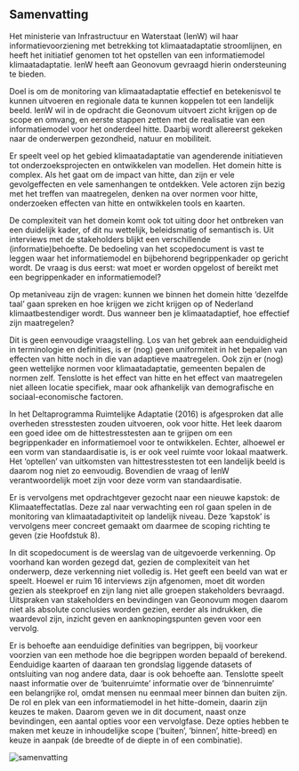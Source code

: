 ## Samenvatting

Het ministerie van Infrastructuur en Waterstaat (IenW) wil haar informatievoorziening met betrekking tot klimaatadaptatie stroomlijnen, en heeft het initiatief genomen tot het opstellen van een informatiemodel klimaatadaptatie. IenW heeft aan Geonovum gevraagd hierin ondersteuning te bieden.

Doel is om de monitoring van klimaatadaptatie effectief en betekenisvol te kunnen uitvoeren en regionale data te kunnen koppelen tot een landelijk beeld. IenW wil in de opdracht die Geonovum uitvoert zicht krijgen op de scope en omvang, en eerste stappen zetten met de realisatie van een informatiemodel voor het onderdeel hitte. Daarbij wordt allereerst gekeken naar de onderwerpen gezondheid, natuur en mobiliteit.

Er speelt veel op het gebied klimaatadaptatie van agenderende initiatieven tot onderzoeksprojecten en ontwikkelen van modellen. Het domein hitte is complex. Als het gaat om de impact van hitte, dan zijn er vele gevolgeffecten en vele samenhangen te ontdekken. Vele actoren zijn bezig met het treffen van maatregelen, denken na over normen voor hitte, onderzoeken effecten van hitte en ontwikkelen tools en kaarten. 

De complexiteit van het domein komt ook tot uiting door het ontbreken van een duidelijk kader, of dit nu wettelijk, beleidsmatig of semantisch is. Uit interviews met de stakeholders blijkt een verschillende (informatie)behoefte. De bedoeling van het scopedocument is vast te leggen waar het informatiemodel en bijbehorend begrippenkader op gericht wordt. De vraag is dus eerst: wat moet er worden opgelost of bereikt met een begrippenkader en informatiemodel? 

Op metaniveau zijn de vragen: kunnen we binnen het domein hitte ‘dezelfde taal’ gaan spreken en hoe krijgen we zicht krijgen op of Nederland klimaatbestendiger wordt. Dus wanneer ben je klimaatadaptief, hoe effectief zijn maatregelen?

Dit is geen eenvoudige vraagstelling. Los van het gebrek aan eenduidigheid in terminologie en definities, is er (nog) geen uniformiteit in het bepalen van effecten van hitte noch in die van adaptieve maatregelen. Ook zijn er (nog) geen wettelijke normen voor klimaatadaptatie, gemeenten bepalen de normen zelf. Tenslotte is het effect van hitte en het effect van maatregelen niet alleen locatie specifiek, maar ook afhankelijk van demografische en sociaal-economische factoren.

In het Deltaprogramma Ruimtelijke Adaptatie (2016) is afgesproken dat alle overheden stresstesten zouden uitvoeren, ook voor hitte. Het leek daarom een goed idee om de hittestresstesten aan te grijpen om een begrippenkader en informatiemoel voor te ontwikkelen. Echter, alhoewel er een vorm van standaardisatie is, is er ook veel ruimte voor lokaal maatwerk. Het ‘optellen’ van uitkomsten van hittestresstesten tot een landelijk beeld is daarom nog niet zo eenvoudig. Bovendien de vraag of IenW verantwoordelijk moet zijn voor deze vorm van standaardisatie.

Er is vervolgens met opdrachtgever gezocht naar een nieuwe kapstok: de Klimaateffectatlas. Deze zal naar verwachting een rol gaan spelen in de monitoring van klimaatadaptiviteit op landelijk niveau. Deze ‘kapstok’ is vervolgens meer concreet gemaakt om daarmee de scoping richting te geven (zie Hoofdstuk 8). 

In dit scopedocument is de weerslag van de uitgevoerde verkenning. Op voorhand kan worden gezegd dat, gezien de complexiteit van het onderwerp, deze verkenning niet volledig is. Het geeft een beeld van wat er speelt. Hoewel er ruim 16 interviews zijn afgenomen, moet dit worden gezien als steekproef en zijn lang niet alle groepen stakeholders bevraagd. Uitspraken van stakeholders en bevindingen van Geonovum mogen daarom niet als absolute conclusies worden gezien, eerder als indrukken, die waardevol zijn, inzicht geven en aanknopingspunten geven voor een vervolg.

Er is behoefte aan eenduidige definities van begrippen, bij voorkeur voorzien van een methode hoe die begrippen worden bepaald of berekend. Eenduidige kaarten of daaraan ten grondslag liggende datasets of ontsluiting van nog andere data, daar is ook behoefte aan. Tenslotte speelt naast informatie over de ‘buitenruimte’ informatie over de ‘binnenruimte’ een belangrijke rol, omdat mensen nu eenmaal meer binnen dan buiten zijn. De rol en plek van een informatiemodel in het hitte-domein, daarin zijn keuzes te maken. Daarom geven we in dit document, naast onze bevindingen, een aantal opties voor een vervolgfase. Deze opties hebben te maken met keuze in inhoudelijke scope (‘buiten’, ‘binnen’, hitte-breed) en keuze in aanpak (de breedte of de diepte in of een combinatie).

![samenvatting](media/samenvatting.png "Samenvatting proces hitte")
